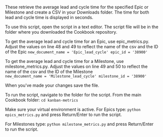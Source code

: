 These retrieve the average lead and cycle time for the specified Epic or Milestone and create a CSV in your Downloads folder.
The time for both lead and cycle time is displayed in seconds.

To use this script, open the script in a text editor. The script file will be in the folder where you downloaded the Cookbook repository.


To get the average lead and cycle time for an Epic, use epic_metrics.py.
Adjust the values on line 48 and 49 to reflect the name of the csv and the ID of the Epic
    `new_document_name = 'Epic_lead_cycle'
    epic_id = '38900'`
    
To get the average lead and cycle time for a Milestone, use milestone_metrics.py.
Adjust the values on line 49 and 50 to reflect the name of the csv and the ID of the Milestone    
    `new_document_name = 'Milestone_lead_cycle'
    milestone_id = '38900'`
    
When you've made your changes save the file.

To run the script, navigate to the folder for the script.
From the main Cookbook folder:
`cd kanban-metrics`

Make sure your virtual environment is active.
For Epics type:
`python epics_metrics.py` and press Return/Enter to run the script. 

For Milestones type:
`python milestone_metrics.py` and press Return/Enter to run the script. 

